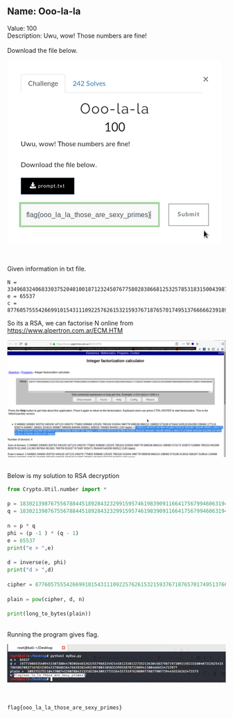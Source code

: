 ## Name: Ooo-la-la
Value: 100<br>
Description: Uwu, wow! Those numbers are fine! <br><br>Download the file below.
<br>

![alt text](https://github.com/PrathmeshPure/CTF-Writeups/blob/master/NahamCon%20CTF/Cryptography/Ooo-la-la/chall.png "Challenge")

<br>

Given information in txt file.<br>

```
N = 3349683240683303752040100187123245076775802838668125325785318315004398778586538866210198083573169673444543518654385038484177110828274648967185831623610409867689938609495858551308025785883804091
e = 65537
c = 87760575554266991015431110922576261532159376718765701749513766666239189012106797683148334771446801021047078003121816710825033894805743112580942399985961509685534309879621205633997976721084983
```
So its a RSA, we can factorise N online from https://www.alpertron.com.ar/ECM.HTM
<br>

![alt text](https://github.com/PrathmeshPure/CTF-Writeups/blob/master/NahamCon%20CTF/Cryptography/Ooo-la-la/1st.png "Challenge")

<br>
Below is my solution to RSA decryption
<br>

```python
from Crypto.Util.number import *

p = 1830213987675567884451892843232991595746198390911664175679946063194531096037459873211879206428207
q = 1830213987675567884451892843232991595746198390911664175679946063194531096037459873211879206428213

n = p * q
phi = (p -1 ) * (q - 1)
e = 65537
print("e > ",e)

d = inverse(e, phi)
print("d > ",d)

cipher = 87760575554266991015431110922576261532159376718765701749513766666239189012106797683148334771446801021047078003121816710825033894805743112580942399985961509685534309879621205633997976721084983

plain = pow(cipher, d, n)

print(long_to_bytes(plain))

```

<br>
Running the program gives flag.
<br>

![alt text](https://github.com/PrathmeshPure/CTF-Writeups/blob/master/NahamCon%20CTF/Cryptography/Ooo-la-la/flag.png "Challenge")

<br>

`flag{ooo_la_la_those_are_sexy_primes}`